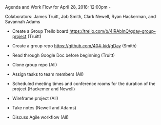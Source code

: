 Agenda and Work Flow for April 28, 2018: 12:00pm - 


Colaborators: James Truitt, Job Smith, Clark Newell, Ryan Hackerman, and Savannah Adams



- Create a Group Trello board https://trello.com/b/4iRAbInQ/gday-group-project (Truitt)

- Create a group repo https://github.com/404-kid/gDay (Smith)

- Read through Google Doc before beginning (Truitt)

- Clone group repo (All)

- Assign tasks to team members (All)

- Scheduled meeting times and conference rooms for the duration of the project (Hackemer and Newell)

- Wireframe project (All)

- Take notes (Newell and Adams)

- Discuss Agile workflow (All)


